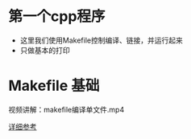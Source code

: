 # 第一个cpp程序
- 这里我们使用Makefile控制编译、链接，并运行起来
- 只做基本的打印

# Makefile 基础
视频讲解：makefile编译单文件.mp4

[详细参考](https://zhuanlan.zhihu.com/p/396448133#:~:text=3.-,Makefile%E5%9F%BA%E7%A1%80,-3.1%20Makefile%E5%9F%BA%E7%A1%80)

